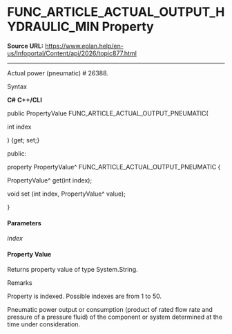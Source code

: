 # FUNC_ARTICLE_ACTUAL_OUTPUT_HYDRAULIC_MIN Property

**Source URL:** https://www.eplan.help/en-us/Infoportal/Content/api/2026/topic877.html

---

Actual power (pneumatic) # 26388.

Syntax

**C#**
**C++/CLI**


public PropertyValue FUNC_ARTICLE_ACTUAL_OUTPUT_PNEUMATIC( 

   int index

) {get; set;}

public:

property PropertyValue^ FUNC_ARTICLE_ACTUAL_OUTPUT_PNEUMATIC {

   PropertyValue^ get(int index);

   void set (int index, PropertyValue^ value);

}


#### Parameters

*index*

#### Property Value

Returns property value of type System.String.

Remarks

Property is indexed. Possible indexes are from 1 to 50.

Pneumatic power output or consumption (product of rated flow rate and pressure of a pressure fluid) of the component or system determined at the time under consideration.
